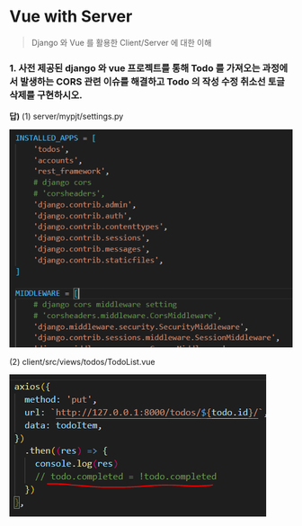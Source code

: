 # Vue with Server

> Django 와 Vue 를 활용한 Client/Server 에 대한 이해



### 1. 사전 제공된 django 와 vue 프로젝트를 통해 Todo 를 가져오는 과정에서 발생하는 CORS 관련 이슈를 해결하고 Todo 의 작성 수정 취소선 토글 삭제를 구현하시오.



**답)**  (1) server/mypjt/settings.py

![image-20210517172724824](vue_workshop.assets/image-20210517172724824.png)

(2) client/src/views/todos/TodoList.vue

![image-20210517173234542](vue_workshop.assets/image-20210517173234542.png)